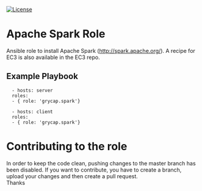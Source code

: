 [![License](https://img.shields.io/badge/license-Apache%202-blue.svg)](https://www.apache.org/licenses/LICENSE-2.0)

Apache Spark Role
==================

Ansible role to install Apache Spark (http://spark.apache.org/). A recipe for EC3 is also available in the EC3 repo.

Example Playbook
----------------
```
  - hosts: server
  roles:
  - { role: 'grycap.spark'}
```
```
  - hosts: client
  roles:
  - { role: 'grycap.spark'}
```

Contributing to the role
========================
In order to keep the code clean, pushing changes to the master branch has been disabled. If you want to contribute, you have to create a branch, upload your changes and then create a pull request.  
Thanks